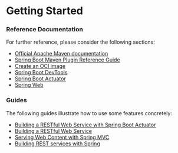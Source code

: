 # Getting Started

### Reference Documentation
For further reference, please consider the following sections:

* [Official Apache Maven documentation](https://maven.apache.org/guides/index.html)
* [Spring Boot Maven Plugin Reference Guide](https://docs.spring.io/spring-boot/docs/2.7.3/maven-plugin/reference/html/)
* [Create an OCI image](https://docs.spring.io/spring-boot/docs/2.7.3/maven-plugin/reference/html/#build-image)
* [Spring Boot DevTools](https://docs.spring.io/spring-boot/docs/2.7.3/reference/htmlsingle/#using.devtools)
* [Spring Boot Actuator](https://docs.spring.io/spring-boot/docs/2.7.3/reference/htmlsingle/#actuator)
* [Spring Web](https://docs.spring.io/spring-boot/docs/2.7.3/reference/htmlsingle/#web)

### Guides
The following guides illustrate how to use some features concretely:

* [Building a RESTful Web Service with Spring Boot Actuator](https://spring.io/guides/gs/actuator-service/)
* [Building a RESTful Web Service](https://spring.io/guides/gs/rest-service/)
* [Serving Web Content with Spring MVC](https://spring.io/guides/gs/serving-web-content/)
* [Building REST services with Spring](https://spring.io/guides/tutorials/rest/)


